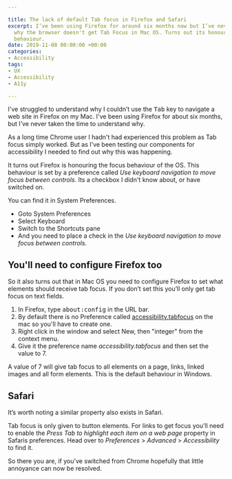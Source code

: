 ```yaml
---

title: The lack of default Tab focus in Firefox and Safari
excerpt: I’ve been using Firefox for around six months now but I’ve never looked into
  why the browser doesn't get Tab Focus in Mac OS. Turns out its honouring the OS
  behaviour.
date: 2019-11-08 00:00:00 +00:00
categories:
- Accessibility
tags:
- UX
- Accessibility
- A11y

---
```

I've struggled to understand why I couldn’t use the <kbd>Tab</kbd> key to navigate a web site in Firefox on my Mac. I've been using Firefox for about six months, but I’ve never taken the time to understand why.

As a long time Chrome user I hadn't had experienced this problem as Tab focus simply worked. But as I've been testing our components for accessibility I needed to find out why this was happening.

It turns out Firefox is honouring the focus behaviour of the OS. This behaviour is set by a preference called _Use keyboard navigation to move focus between controls_. Its a checkbox I didn't know about, or have switched on.

You can find it in System Preferences.

* Goto System Preferences
* Select Keyboard
* Switch to the Shortcuts pane
* And you need to place a check in the _Use keyboard navigation to move focus between controls._

## You'll need to configure Firefox too

So it also turns out that in Mac OS you need to configure Firefox to set what elements should receive tab focus. If you don’t set this you’ll only get tab focus on text fields.

1. In Firefox, type <kbd>about:config</kbd> in the URL bar.
2. By default there is no Preference called [accessibility.tabfocus](https://developer.mozilla.org/en-US/docs/Mozilla/Preferences/Preference_reference/accessibility.tabfocus) on the mac so you'll have to create one.
3. Right click in the window and select New, then "integer" from the context menu.
4. Give it the preference name _accessibility.tabfocus_ and then set the value to 7.

A value of 7 will give tab focus to all elements on a page, links, linked images and all form elements. This is the default behaviour in Windows.

## Safari

It’s worth noting a similar property also exists in Safari.

Tab focus is only given to button elements. For links to get focus you’ll need to enable the _Press Tab to highlight each item on a web page_ property in Safaris preferences. Head over to _Preferences_ > _Advanced_ > _Accessibility_ to find it.

So there you are, if you've switched from Chrome hopefully that little annoyance can now be resolved.